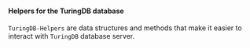 #### Helpers for the TuringDB database
`TuringDB-Helpers` are data structures and methods that make it easier to interact with `TuringDB` database server.